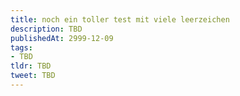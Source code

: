 ```yaml
---
title: noch ein toller test mit viele leerzeichen
description: TBD
publishedAt: 2999-12-09
tags:
- TBD
tldr: TBD
tweet: TBD
---
```


## 
